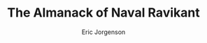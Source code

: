 ---
title: "The Almanack of Naval Ravikant"
type: "book"
author: "Eric Jorgenson"
url: "https://www.navalmanack.com/"
publishedAt: 2020-08-15
createdAt: 2020-08-15
description: "Naval Ravikant's wisdom on life, work, and happiness."
--- 